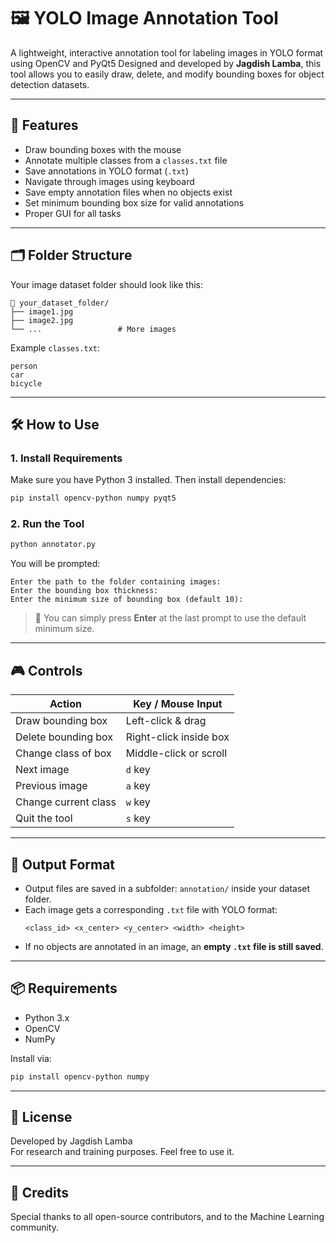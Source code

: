 # 🖼️ YOLO Image Annotation Tool

A lightweight, interactive annotation tool for labeling images in YOLO format using OpenCV and PyQt5 Designed and developed by **Jagdish Lamba**, this tool allows you to easily draw, delete, and modify bounding boxes for object detection datasets.

---

## 🚀 Features

- Draw bounding boxes with the mouse
- Annotate multiple classes from a `classes.txt` file
- Save annotations in YOLO format (`.txt`)
- Navigate through images using keyboard
- Save empty annotation files when no objects exist
- Set minimum bounding box size for valid annotations
- Proper GUI for all tasks


---

## 🗂️ Folder Structure

Your image dataset folder should look like this:

```
📂 your_dataset_folder/
├── image1.jpg
├── image2.jpg
└── ...                 # More images
```

Example `classes.txt`:

```
person
car
bicycle
```

---

## 🛠️ How to Use

### 1. Install Requirements

Make sure you have Python 3 installed. Then install dependencies:

```bash
pip install opencv-python numpy pyqt5
```

### 2. Run the Tool

```bash
python annotator.py
```

You will be prompted:

```
Enter the path to the folder containing images:
Enter the bounding box thickness:
Enter the minimum size of bounding box (default 10):
```

> 📌 You can simply press **Enter** at the last prompt to use the default minimum size.

---

## 🎮 Controls

| Action                       | Key / Mouse Input     |
|-----------------------------|-----------------------|
| Draw bounding box           | Left-click & drag     |
| Delete bounding box         | Right-click inside box|
| Change class of box         | Middle-click or scroll|
| Next image                  | `d` key               |
| Previous image              | `a` key               |
| Change current class        | `w` key               |
| Quit the tool               | `s` key               |

---

## 💾 Output Format

- Output files are saved in a subfolder: `annotation/` inside your dataset folder.
- Each image gets a corresponding `.txt` file with YOLO format:
  ```
  <class_id> <x_center> <y_center> <width> <height>
  ```
- If no objects are annotated in an image, an **empty `.txt` file is still saved**.

---

## 📦 Requirements

- Python 3.x
- OpenCV
- NumPy

Install via:

```bash
pip install opencv-python numpy
```

---

## 🧾 License
Developed by Jagdish Lamba  
For research and training purposes.
Feel free to use it.

---

## 🙌 Credits

Special thanks to all open-source contributors, and to the Machine Learning community.
